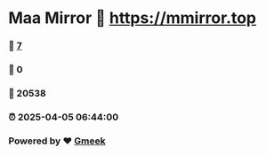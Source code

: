 # Maa Mirror :link: https://mmirror.top 
### :page_facing_up: [7](https://mmirror.top/tag.html) 
### :speech_balloon: 0 
### :hibiscus: 20538 
### :alarm_clock: 2025-04-05 06:44:00 
### Powered by :heart: [Gmeek](https://github.com/Meekdai/Gmeek)

